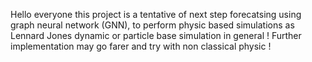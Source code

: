 Hello everyone this project is a tentative of next step forecatsing using graph neural network (GNN), to perform physic based simulations as Lennard Jones dynamic or particle base simulation in general ! 
Further implementation may go farer and try with non classical physic !